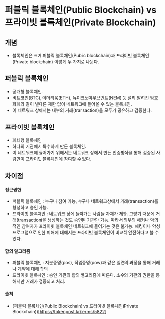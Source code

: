 # 퍼블릭 블록체인(Public Blockchain) vs 프라이빗 블록체인(Private Blockchain)

## 개념
- 블록체인은 크게 퍼블릭 블록체인(Public blockchain)과 프라이빗 블록체인(Private blockchain) 이렇게 두 가지로 나뉜다. 

## 퍼블릭 블록체인
- 공개형 블록체인.
- 비트코인(BTC), 이더리움(ETH), 뉴이코노미무브먼트(NEM) 등 널리 알려진 암호화폐와 같이 별다른 제한 없이 네트워크에 들어올 수 있는 블록체인. 
- 이 네트워크 상에서는 내부의 거래(transaction)을 모두가 공유하고 검증한다.

## 프라이빗 블록체인
- 폐쇄형 블록체인
- 하나의 기관에서 특수하게 만든 블록체인.
- 이 네트워크에 들어가기 위해서는 네트워크 상에서 만든 인증방식을 통해 검증된 사람만이 프라이빗 블록체인에 참여할 수 있다.

## 차이점
  
#### 접근권한
- 퍼블릭 블록체인 : 누구나 참여 가능, 누구나 네트워크상에서 거래(transaction)를 형성하고 승인 가능.
- 프라이빗 블록체인 : 네트워크 상에 들어가는 사람들 자체가 제한. 그렇기 때문에 거래(transaction)을 생성하는 것도 승인된 기관만 가능. 따라서 외부의 해커나 악의적인 참여자가 프라이빗 블록체인 네트워크에 들어가는 것은 불가능. 해킹이나 악성 프로그램으로 인한 피해에 대해서는 프라이빗 블록체인이 비교적 안전하다고 볼 수 있다.

#### 합의 알고리즘
- 퍼블릭 블록체인 : 지분증명(pos), 작업증명(pow)과 같은 일련의 과정을 통해 거래나 계약에 대해 합의
- 프라이빗 블록체인 : 승인 기관의 합의 알고리즘에 따른다. 소수의 기관의 권한을 통해서만 거래가 검증되고 처리.


#### 출처
- (퍼블릭 블록체인(Public Blockchain) vs 프라이빗 블록체인(Private Blockchain))[https://tokenpost.kr/terms/5822]